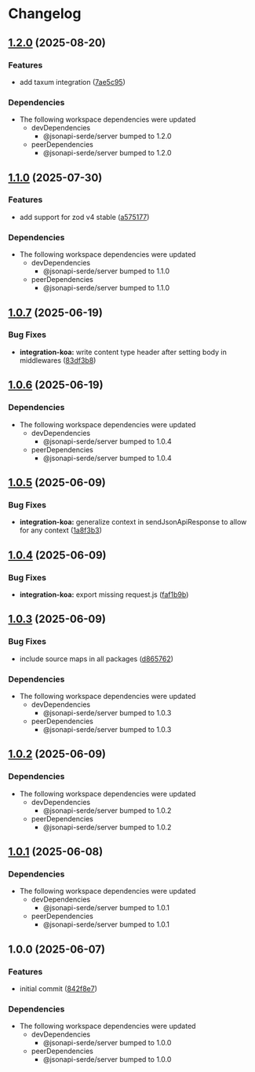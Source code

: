 # Changelog

## [1.2.0](https://github.com/DASPRiD/jsonapi-serde-js/compare/integration-koa-v1.1.0...integration-koa-v1.2.0) (2025-08-20)


### Features

* add taxum integration ([7ae5c95](https://github.com/DASPRiD/jsonapi-serde-js/commit/7ae5c95b20b570911aa68e2308d6d4c4d0972591))


### Dependencies

* The following workspace dependencies were updated
  * devDependencies
    * @jsonapi-serde/server bumped to 1.2.0
  * peerDependencies
    * @jsonapi-serde/server bumped to 1.2.0

## [1.1.0](https://github.com/DASPRiD/jsonapi-serde-js/compare/integration-koa-v1.0.7...integration-koa-v1.1.0) (2025-07-30)


### Features

* add support for zod v4 stable ([a575177](https://github.com/DASPRiD/jsonapi-serde-js/commit/a5751773ce4747867301b21ee8532d4c311032b1))


### Dependencies

* The following workspace dependencies were updated
  * devDependencies
    * @jsonapi-serde/server bumped to 1.1.0
  * peerDependencies
    * @jsonapi-serde/server bumped to 1.1.0

## [1.0.7](https://github.com/DASPRiD/jsonapi-serde-js/compare/integration-koa-v1.0.6...integration-koa-v1.0.7) (2025-06-19)


### Bug Fixes

* **integration-koa:** write content type header after setting body in middlewares ([83df3b8](https://github.com/DASPRiD/jsonapi-serde-js/commit/83df3b8da0ca4a4a129a13b8decfa21bbd90623f))

## [1.0.6](https://github.com/DASPRiD/jsonapi-serde-js/compare/integration-koa-v1.0.5...integration-koa-v1.0.6) (2025-06-19)


### Dependencies

* The following workspace dependencies were updated
  * devDependencies
    * @jsonapi-serde/server bumped to 1.0.4
  * peerDependencies
    * @jsonapi-serde/server bumped to 1.0.4

## [1.0.5](https://github.com/DASPRiD/jsonapi-serde-js/compare/integration-koa-v1.0.4...integration-koa-v1.0.5) (2025-06-09)


### Bug Fixes

* **integration-koa:** generalize context in sendJsonApiResponse to allow for any context ([1a8f3b3](https://github.com/DASPRiD/jsonapi-serde-js/commit/1a8f3b3a575831fdf41b39e06a1c3b504760872c))

## [1.0.4](https://github.com/DASPRiD/jsonapi-serde-js/compare/integration-koa-v1.0.3...integration-koa-v1.0.4) (2025-06-09)


### Bug Fixes

* **integration-koa:** export missing request.js ([faf1b9b](https://github.com/DASPRiD/jsonapi-serde-js/commit/faf1b9b3460a47dd17b0b4b7fb7941ee9544d8f3))

## [1.0.3](https://github.com/DASPRiD/jsonapi-serde-js/compare/integration-koa-v1.0.2...integration-koa-v1.0.3) (2025-06-09)


### Bug Fixes

* include source maps in all packages ([d865762](https://github.com/DASPRiD/jsonapi-serde-js/commit/d8657621ae9d3acb67bca0bda9cfacdffa409bad))


### Dependencies

* The following workspace dependencies were updated
  * devDependencies
    * @jsonapi-serde/server bumped to 1.0.3
  * peerDependencies
    * @jsonapi-serde/server bumped to 1.0.3

## [1.0.2](https://github.com/DASPRiD/jsonapi-serde-js/compare/integration-koa-v1.0.1...integration-koa-v1.0.2) (2025-06-09)


### Dependencies

* The following workspace dependencies were updated
  * devDependencies
    * @jsonapi-serde/server bumped to 1.0.2
  * peerDependencies
    * @jsonapi-serde/server bumped to 1.0.2

## [1.0.1](https://github.com/DASPRiD/jsonapi-serde-js/compare/integration-koa-v1.0.0...integration-koa-v1.0.1) (2025-06-08)


### Dependencies

* The following workspace dependencies were updated
  * devDependencies
    * @jsonapi-serde/server bumped to 1.0.1
  * peerDependencies
    * @jsonapi-serde/server bumped to 1.0.1

## 1.0.0 (2025-06-07)


### Features

* initial commit ([842f8e7](https://github.com/DASPRiD/jsonapi-serde-js/commit/842f8e73268d2ca61e4d63acf1401927e471435f))


### Dependencies

* The following workspace dependencies were updated
  * devDependencies
    * @jsonapi-serde/server bumped to 1.0.0
  * peerDependencies
    * @jsonapi-serde/server bumped to 1.0.0
